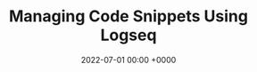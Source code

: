 ---
public: true
layout: post
title: "Managing Code Snippets Using Logseq"
date: 2022-07-01 00:00 +0000
tags: productivity logseq
permalink: /2022/07/01/managing-code-snippets-in-logseq
---